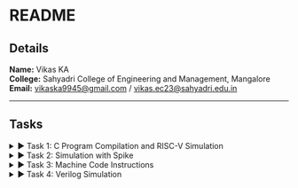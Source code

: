 # README

## Details

**Name:** Vikas KA  
**College:** Sahyadri College of Engineering and Management, Mangalore  
**Email:** [vikaska9945@gmail.com](mailto:vikaska9945@gmail.com) / [vikas.ec23@sahyadri.edu.in](mailto:vikas.ec23@sahyadri.edu.in)

---

## Tasks

<details>
<summary>▶ Task 1: C Program Compilation and RISC-V Simulation</summary>

### Files:
1. ![C Program Output Snapshot](https://github.com/VikasKA-Sahyadri-ECE/samsung-riscv/raw/main/Task1/c%20programm%20output%20snapshot.png)
2. ![RISC-V Simulation Output (O1)](https://github.com/VikasKA-Sahyadri-ECE/samsung-riscv/raw/main/Task1/riscv%20(O1%2COfast).png)
3. ![RISC-V Simulation Output (O1) - Part 1](https://github.com/VikasKA-Sahyadri-ECE/samsung-riscv/raw/main/Task1/riscv%201(O1).png)
4. ![RISC-V Simulation Output (Ofast) - Part 2](https://github.com/VikasKA-Sahyadri-ECE/samsung-riscv/raw/main/Task1/riscv_2_Ofast.png)
5. ![Ubuntu Screenshot](https://github.com/VikasKA-Sahyadri-ECE/samsung-riscv/raw/main/Task1/ubuntu_screenshot.png)

### Task Overview:

In this task, a C program was compiled and simulated on the RISC-V architecture. Outputs from different optimization levels (-O1 and -Ofast) were analyzed to observe the effects on program performance and behavior.

#### 1. **C Program Output Snapshot (c_program_output_snapshot.png)**
   - A screenshot showing the output of the C program after compilation and execution.
   - It helps visualize the results produced by the program.

#### 2. **RISC-V Simulation Output (O1) (riscv_O1.png)**
   - A screenshot showing the output from the RISC-V simulation with -O1 optimization.
   - This output helps in comparing the performance and execution flow with optimization.

#### 3. **RISC-V Simulation Output (O1) - Part 1 (riscv_1_O1.png)**
   - A screenshot of the first part of the RISC-V simulation output with -O1 optimization.
   - It shows the intermediate results of the simulation.

#### 4. **RISC-V Simulation Output (Ofast) - Part 2 (riscv_2_Ofast.png)**
   - A screenshot showing the output from the RISC-V simulation with -Ofast optimization.
   - This output helps in comparing the results with the -O1 optimization.

#### 5. **Ubuntu Screenshot (ubuntu_screenshot.png)**
   - A screenshot showing the program execution environment on Ubuntu.
   - This image highlights the terminal where the C program was compiled and executed.

### Simulation Process:

1. **Compile the C Program**: The C program was compiled using the standard compilation method.
2. **RISC-V Simulation**: The compiled program was simulated using the RISC-V architecture with -O1 and -Ofast optimization levels.
3. **Analyze Outputs**: The outputs from both optimization levels were compared to observe performance differences.
4. **Capture Screenshots**: Screenshots of the simulation results were taken for documentation.

</details>

<details>
<summary>▶ Task 2: Simulation with Spike</summary>

### Overview:
In Task 2, the compiled C code was simulated on the Spike RISC-V simulator. Spike is an architecture simulator for RISC-V processors, which helps to simulate the execution of programs written for the RISC-V architecture. The task focused on debugging, observing the generated assembly output, and comparing the effects of different optimization levels during compilation. Two optimization levels were used during the process: `-O1` and `-Ofast`. Each optimization level affects the assembly instructions and overall program performance.

### Files:
1. ![C code compiled for Spike simulation](https://github.com/VikasKA-Sahyadri-ECE/samsung-riscv/raw/main/Task2/C%20code%20complied%20or%20spike%20simulation.png)
2. ![Debugging screenshot](https://github.com/VikasKA-Sahyadri-ECE/samsung-riscv/raw/main/Task2/Debugging.png)
3. ![Objdump using -O1 format](https://github.com/VikasKA-Sahyadri-ECE/samsung-riscv/raw/main/Task2/Objdump%20using%20-O1%20farmat.png)
4. ![Objdump using -Ofast format](https://github.com/VikasKA-Sahyadri-ECE/samsung-riscv/raw/main/Task2/Objdump%20using%20-Ofast%20format.png)

### Task Process:

1. **Compile C Code**: The C program was compiled using `riscv64-unknown-elf-gcc` with the respective optimization flags (`-O1` and `-Ofast`).
2. **Simulation with Spike**: The program was then run on the Spike RISC-V simulator to observe the execution and any differences between the optimization levels.
3. **Assembly Analysis**: Using `objdump`, the generated assembly code was inspected for both optimization levels to analyze how each optimization affected the code's structure and performance.
4. **Debugging**: Debugging was performed on the generated assembly code to identify any potential issues and observe the effects of different optimization flags on the program's behavior.

### Key Results:
- The comparison of `-O1` and `-Ofast` optimization levels showed noticeable differences in performance and code size.
- The debug process highlighted areas where the compiler optimizations led to more efficient code generation, especially in loop unrolling and instruction reordering.

</details>

<details>
<summary>▶ Task 3: Machine Code Instructions</summary>

### Files:
1. [Instructions.md](https://github.com/VikasKA-Sahyadri-ECE/samsung-riscv/blob/main/Task3/instructions.md)
2. [Task3.txt](https://github.com/VikasKA-Sahyadri-ECE/samsung-riscv/blob/main/Task3/Task3.txt)

### Content:

#### Machine Code for addi sp, sp, -16
- **Instruction:** addi sp, sp, -16  
- **Opcode:** 0010011 (7 bits)  
- **Immediate:** -16 (12 bits, two's complement)  
- **Source Register (rs1):** sp (x2) (5 bits)  
- **Destination Register (rd):** sp (x2) (5 bits)  
- **Function (funct3):** 000 (3 bits)  

**Breakdown:**
- Immediate (-16): 111111111100  
- rs1 (sp = x2): 00010  
- funct3: 000  
- rd (sp = x2): 00010  

**Machine Code Format:**  
imm[11:0] | rs1 | funct3 | rd | opcode  
1111111100 | 00010 | 000 | 00010 | 0010011



</details>

<details>
<summary>▶ Task 4: Verilog Simulation</summary>

### Files:
![Basic Step of Iverilog](https://github.com/VikasKA-Sahyadri-ECE/samsung-riscv/raw/main/Task4/Basicstep_of_iverilog.png)
![GTKWAVE Waveform 1](https://github.com/VikasKA-Sahyadri-ECE/samsung-riscv/raw/main/Task4/GTKWAVE_waveform1.png)
![GTKWAVE Waveform 2](https://github.com/VikasKA-Sahyadri-ECE/samsung-riscv/raw/main/Task4/GTKWAVE_waveform2.png)
![GTKWAVE Window](https://github.com/VikasKA-Sahyadri-ECE/samsung-riscv/raw/main/Task4/GTKWAVE_window.png)

### Task Overview:

In this task, Verilog code was simulated using Iverilog and the resulting waveforms were analyzed using GTKWAVE. Below is a breakdown of the files involved:

#### 1. **Basic Step of Iverilog (Basicstep_of_iverilog.png)**
   - A screenshot showing the basic steps of running Iverilog for Verilog simulation.
   - It illustrates the setup and commands used to compile and simulate the Verilog code.

#### 2. **GTKWAVE Waveform 1 (GTKWAVE_waveform1.png)**
   - A screenshot showing the first waveform generated by GTKWAVE.
   - This waveform represents the output of the Verilog simulation for the given input.

#### 3. **GTKWAVE Waveform 2 (GTKWAVE_waveform2.png)**
   - A screenshot showing the second waveform, which may represent a different simulation or a modified version of the first one.

#### 4. **GTKWAVE Window (GTKWAVE_window.png)**
   - A screenshot showing the GTKWAVE window, displaying the simulation results in a graphical format.
   - This helps visualize the timing and behavior of the signals over time.

### Simulation Process:

1. **Iverilog Compilation**: The Verilog code was compiled using Iverilog with the following command:
   
```bash
iverilog -o simulation_output.vvp my_verilog_code.v
